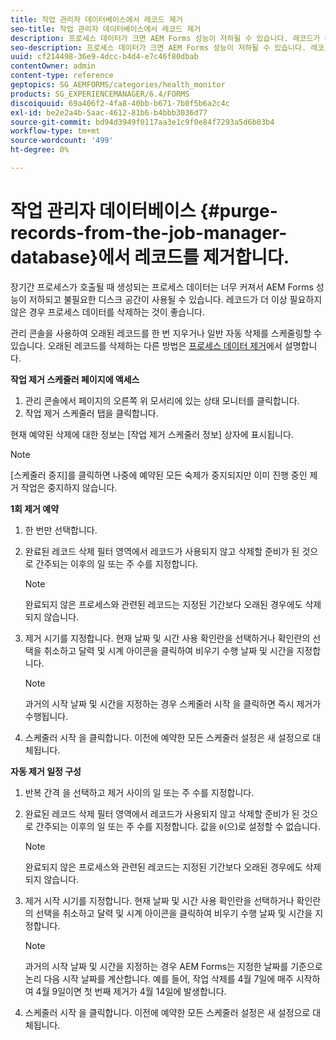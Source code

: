 ```yaml
---
title: 작업 관리자 데이터베이스에서 레코드 제거
seo-title: 작업 관리자 데이터베이스에서 레코드 제거
description: 프로세스 데이터가 크면 AEM Forms 성능이 저하될 수 있습니다. 레코드가 더 이상 필요하지 않은 경우 프로세스 데이터를 삭제하는 것이 좋습니다.
seo-description: 프로세스 데이터가 크면 AEM Forms 성능이 저하될 수 있습니다. 레코드가 더 이상 필요하지 않은 경우 프로세스 데이터를 삭제하는 것이 좋습니다.
uuid: cf214498-36e9-4dcc-b4d4-e7c46f80dbab
contentOwner: admin
content-type: reference
geptopics: SG_AEMFORMS/categories/health_monitor
products: SG_EXPERIENCEMANAGER/6.4/FORMS
discoiquuid: 69a406f2-4fa8-40bb-b671-7b0f5b6a2c4c
exl-id: be2e2a4b-5aac-4612-81b6-b4bbb3036d77
source-git-commit: bd94d3949f0117aa3e1c9f0e84f7293a5d6b03b4
workflow-type: tm+mt
source-wordcount: '499'
ht-degree: 0%

---
```


# 작업 관리자 데이터베이스 {#purge-records-from-the-job-manager-database}에서 레코드를 제거합니다.

장기간 프로세스가 호출될 때 생성되는 프로세스 데이터는 너무 커져서 AEM Forms 성능이 저하되고 불필요한 디스크 공간이 사용될 수 있습니다. 레코드가 더 이상 필요하지 않은 경우 프로세스 데이터를 삭제하는 것이 좋습니다.

관리 콘솔을 사용하여 오래된 레코드를 한 번 지우거나 일반 자동 삭제를 스케줄링할 수 있습니다. 오래된 레코드를 삭제하는 다른 방법은 [프로세스 데이터 제거](/help/forms/using/admin-help/purging-process-data.md#purging-process-data)에서 설명합니다.

**작업 제거 스케줄러 페이지에 액세스**

1. 관리 콘솔에서 페이지의 오른쪽 위 모서리에 있는 상태 모니터를 클릭합니다.
1. 작업 제거 스케줄러 탭을 클릭합니다.

현재 예약된 삭제에 대한 정보는 [작업 제거 스케줄러 정보] 상자에 표시됩니다.

>[!NOTE]
>
>[스케줄러 중지]를 클릭하면 나중에 예약된 모든 숙제가 중지되지만 이미 진행 중인 제거 작업은 중지하지 않습니다.

**1회 제거 예약**

1. 한 번만 선택합니다.
1. 완료된 레코드 삭제 필터 영역에서 레코드가 사용되지 않고 삭제할 준비가 된 것으로 간주되는 이후의 일 또는 주 수를 지정합니다.

   >[!NOTE]
   >
   >완료되지 않은 프로세스와 관련된 레코드는 지정된 기간보다 오래된 경우에도 삭제되지 않습니다.

1. 제거 시기를 지정합니다. 현재 날짜 및 시간 사용 확인란을 선택하거나 확인란의 선택을 취소하고 달력 및 시계 아이콘을 클릭하여 비우기 수행 날짜 및 시간을 지정합니다.

   >[!NOTE]
   >
   >과거의 시작 날짜 및 시간을 지정하는 경우 스케줄러 시작 을 클릭하면 즉시 제거가 수행됩니다.

1. 스케줄러 시작 을 클릭합니다. 이전에 예약한 모든 스케줄러 설정은 새 설정으로 대체됩니다.

**자동 제거 일정 구성**

1. 반복 간격 을 선택하고 제거 사이의 일 또는 주 수를 지정합니다.
1. 완료된 레코드 삭제 필터 영역에서 레코드가 사용되지 않고 삭제할 준비가 된 것으로 간주되는 이후의 일 또는 주 수를 지정합니다. 값을 `0`(으)로 설정할 수 없습니다.

   >[!NOTE]
   >
   >완료되지 않은 프로세스와 관련된 레코드는 지정된 기간보다 오래된 경우에도 삭제되지 않습니다.

1. 제거 시작 시기를 지정합니다. 현재 날짜 및 시간 사용 확인란을 선택하거나 확인란의 선택을 취소하고 달력 및 시계 아이콘을 클릭하여 비우기 수행 날짜 및 시간을 지정합니다.

   >[!NOTE]
   >
   >과거의 시작 날짜 및 시간을 지정하는 경우 AEM Forms는 지정한 날짜를 기준으로 논리 다음 시작 날짜를 계산합니다. 예를 들어, 작업 삭제를 4월 7일에 매주 시작하여 4월 9일이면 첫 번째 제거가 4월 14일에 발생합니다.

1. 스케줄러 시작 을 클릭합니다. 이전에 예약한 모든 스케줄러 설정은 새 설정으로 대체됩니다.
